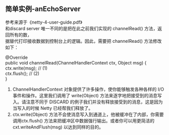 ## 简单实例-anEchoServer

参考来源于《netty-4-user-guide.pdf》<br>
和discard server 唯一不同的是把在此之前我们实现的 channelRead() 方法，返回所有的数，<br>
据替代打印接收数据到控制台上的逻辑。因此，需要把 channelRead() 方法修改如下：<br>

@Override<br>
public void channelRead(ChannelHandlerContext ctx, Object msg) {<br>
  ctx.write(msg); // (1)<br>
  ctx.flush(); // (2)<br>
}<br> 

1. ChannelHandlerContext 对象提供了许多操作，使你能够触发各种各样的 I/O 事件和操作。这里我们调用了 write(Object) 方法来逐字地把接受到的消息写入。请注意不同于
DISCARD 的例子我们并没有释放接受到的消息，这是因为当写入的时候 Netty 已经帮我们释放了。<br>
2. ctx.write(Object) 方法不会使消息写入到通道上，他被缓冲在了内部，你需要调用ctx.flush() 方法来把缓冲区中数据强行输出。或者你可以用更简洁的
cxt.writeAndFlush(msg) 以达到同样的目的。<br>
